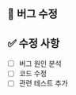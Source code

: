 ## 🐞 버그 수정

<!-- 어떤 문제가 발생했고, 어떻게 해결했는지 설명해주세요. -->

## ✅ 수정 사항

- [ ] 버그 원인 분석
- [ ] 코드 수정
- [ ] 관련 테스트 추가
